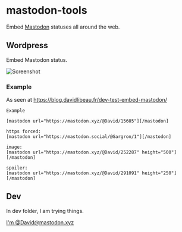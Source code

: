 # mastodon-tools
Embed [Mastodon](https://github.com/tootsuite/mastodon) statuses all around the web.

## Wordpress

Embed Mastodon status.

![Screenshot](https://github.com/DavidLibeau/mastodon-widget/blob/master/wordpress/screenshot.png)


### Example

As seen at  https://blog.davidlibeau.fr/dev-test-embed-mastodon/


```
Example

[mastodon url="https://mastodon.xyz/@David/15605"][/mastodon]

https forced:
[mastodon url="https://mastodon.social/@Gargron/1"][/mastodon]

image:
[mastodon url="https://mastodon.xyz/@David/252287" height="500"][/mastodon]

spoiler:
[mastodon url="https://mastodon.xyz/@David/291091" height="250"][/mastodon]
```



## Dev

In dev folder, I am trying things.



[I'm @David@mastodon.xyz](https://mastodon.xyz/@David)
